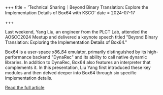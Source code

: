 +++
title = 'Technical Sharing｜Beyond Binary Translation: Explore the Implementation Details of Box64 with KSCO'
date = 2024-07-17

+++

Last weekend, Yang Liu, an engineer from the PLCT Lab, attended the AOSCC2024 Meetup and delivered a keynote speech titled "Beyond Binary Translation: Exploring the Implementation Details of Box64."

Box64 is a user-space x86_64 emulator, primarily distinguished by its high-performance backend "DynaRec" and its ability to call native dynamic libraries. In addition to DynaRec, Box64 also features an interpreter that complements it. In this presentation, Liu Yang first introduced these key modules and then delved deeper into Box64 through six specific implementation details.

[Read the full article](https://mp.weixin.qq.com/s/qHqsRU8lFNBy4rMDzRP5OQ)